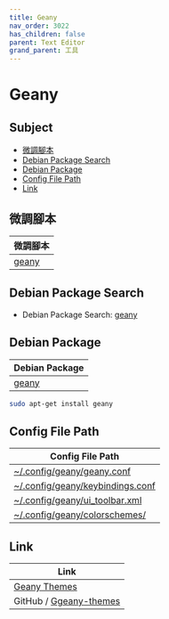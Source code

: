 ```yaml
---
title: Geany
nav_order: 3022
has_children: false
parent: Text Editor
grand_parent: 工具
---
```



# Geany


## Subject

* [微調腳本](#微調腳本)
* [Debian Package Search](#debian-package-search)
* [Debian Package](#debian-package)
* [Config File Path](#config-file-path)
* [Link](#link)


## 微調腳本

| 微調腳本 |
| --- |
| [geany](https://github.com/samwhelp/lingmo-adjustment/tree/main/prototype/main/tool-config/part/geany) |


## Debian Package Search

* Debian Package Search: [geany](https://packages.debian.org/search?searchon=names&keywords=geany)


## Debian Package

| Debian Package |
| --- |
| [geany](https://packages.debian.org/stable/geany) |

``` sh
sudo apt-get install geany
```


## Config File Path

| Config File Path |
| ---------------- |
| [~/.config/geany/geany.conf](https://github.com/samwhelp/lingmo-adjustment/tree/main/prototype/main/tool-config/part/geany/asset/overlay/etc/skel/.config/geany/geany.conf) |
| [~/.config/geany/keybindings.conf](https://github.com/samwhelp/lingmo-adjustment/tree/main/prototype/main/tool-config/part/geany/asset/overlay/etc/skel/.config/geany/keybindings.conf) |
| [~/.config/geany/ui_toolbar.xml](https://github.com/samwhelp/lingmo-adjustment/tree/main/prototype/main/tool-config/part/geany/asset/overlay/etc/skel/.config/geany/ui_toolbar.xml) |
| [~/.config/geany/colorschemes/](https://github.com/samwhelp/lingmo-adjustment/tree/main/prototype/main/tool-config/part/geany/asset/overlay/etc/skel/.config/geany/colorschemes) |


## Link

| Link |
| ---- |
| [Geany Themes](https://www.geany.org/download/themes/) |
| GitHub / [Ggeany-themes](https://github.com/geany/geany-themes) |
